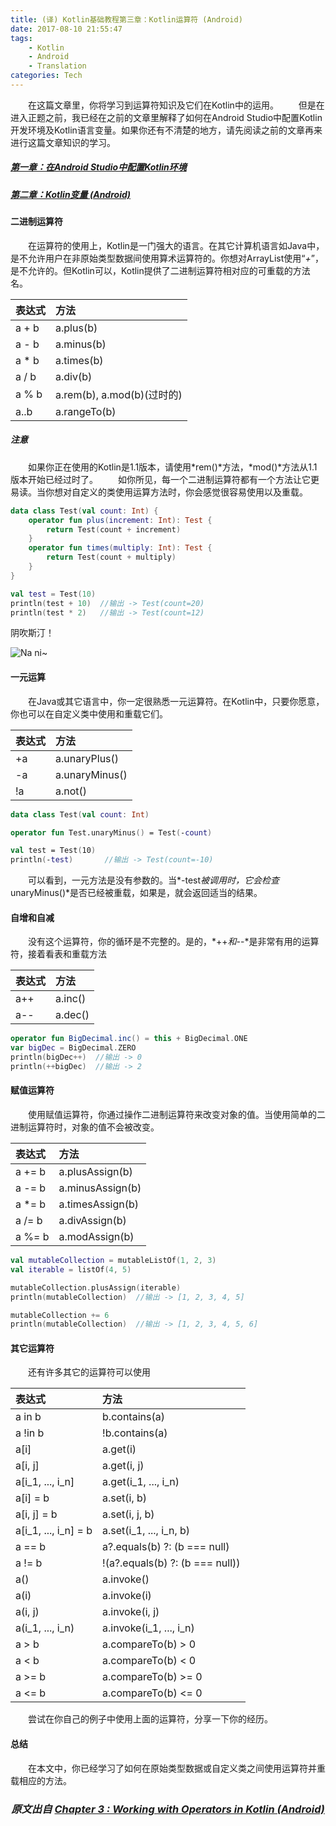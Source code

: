 ```yaml
---
title: (译) Kotlin基础教程第三章：Kotlin运算符 (Android)
date: 2017-08-10 21:55:47
tags: 
    - Kotlin
    - Android
    - Translation
categories: Tech
---
```

&#8195;&#8195;在这篇文章里，你将学习到运算符知识及它们在Kotlin中的运用。
&#8195;&#8195;但是在进入正题之前，我已经在之前的文章里解释了如何在Android Studio中配置Kotlin开发环境及Kotlin语言变量。如果你还有不清楚的地方，请先阅读之前的文章再来进行这篇文章知识的学习。
##### [第一章：在Android Studio中配置Kotlin环境][1]
##### [第二章：Kotlin变量 (Android)][2]
#### 二进制运算符
&#8195;&#8195;在运算符的使用上，Kotlin是一门强大的语言。在其它计算机语言如Java中，是不允许用户在非原始类型数据间使用算术运算符的。你想对ArrayList使用“*+*”，是不允许的。但Kotlin可以，Kotlin提供了二进制运算符相对应的可重载的方法名。

| 表达式   | 方法                       |
| :------- | :-------------------------|
| a + b   | a.plus(b)                 |
| a - b   | a.minus(b)                |
| a * b   | a.times(b)                |
| a / b   | a.div(b)                  |
| a % b   | a.rem(b), a.mod(b)(过时的) |
| a..b    | a.rangeTo(b)              |
##### 注意
&#8195;&#8195;如果你正在使用的Kotlin是1.1版本，请使用*rem()*方法，*mod()*方法从1.1版本开始已经过时了。
&#8195;&#8195;如你所见，每一个二进制运算符都有一个方法让它更易读。当你想对自定义的类使用运算方法时，你会感觉很容易使用以及重载。
``` kotlin
data class Test(val count: Int) {
    operator fun plus(increment: Int): Test {
        return Test(count + increment)
    }
    operator fun times(multiply: Int): Test {
        return Test(count + multiply)
    }
}

val test = Test(10)
println(test + 10)  //输出 -> Test(count=20)
println(test * 2)   //输出 -> Test(count=12)
```
<!-- more -->阴吹斯汀！
![Na ni~](1.gif)
#### 一元运算
&#8195;&#8195;在Java或其它语言中，你一定很熟悉一元运算符。在Kotlin中，只要你愿意，你也可以在自定义类中使用和重载它们。

| 表达式   | 方法                |
| :------- | :------------------|
| +a   | a.unaryPlus()          |
| -a   | a.unaryMinus()         |
| !a   | a.not()                |
``` kotlin
data class Test(val count: Int)

operator fun Test.unaryMinus() = Test(-count)

val test = Test(10)
println(-test)       //输出 -> Test(count=-10)
```
&#8195;&#8195;可以看到，一元方法是没有参数的。当*-test*被调用时，它会检查*unaryMinus()*是否已经被重载，如果是，就会返回适当的结果。
#### 自增和自减
&#8195;&#8195;没有这个运算符，你的循环是不完整的。是的，*++*和*--*是非常有用的运算符，接着看表和重载方法

| 表达式   | 方法                |
| :------- | :------------------|
| a++   | a.inc()         |
| a--   | a.dec()         |
``` kotlin
operator fun BigDecimal.inc() = this + BigDecimal.ONE
var bigDec = BigDecimal.ZERO
println(bigDec++)  //输出 -> 0
println(++bigDec)  //输出 -> 2
```
#### 赋值运算符
&#8195;&#8195;使用赋值运算符，你通过操作二进制运算符来改变对象的值。当使用简单的二进制运算符时，对象的值不会被改变。

| 表达式   | 方法                       |
| :------- | :-------------------------|
| a += b   | a.plusAssign(b)                 |
| a -= b   | a.minusAssign(b)                |
| a *= b   | a.timesAssign(b)                |
| a /= b   | a.divAssign(b)                  |
| a %= b   | a.modAssign(b)                  |
``` kotlin
val mutableCollection = mutableListOf(1, 2, 3)
val iterable = listOf(4, 5)

mutableCollection.plusAssign(iterable)
println(mutableCollection)  //输出 -> [1, 2, 3, 4, 5]

mutableCollection += 6
println(mutableCollection)  //输出 -> [1, 2, 3, 4, 5, 6]
```
#### 其它运算符
&#8195;&#8195;还有许多其它的运算符可以使用

| 表达式   | 方法                       |
| :------- | :-------------------------|
| a in b   | b.contains(a)                 |
| a !in b   | !b.contains(a)                |
| a[i]  | a.get(i)                |
| a[i, j]   | a.get(i, j)                 |
| a[i_1, ..., i_n]   | a.get(i_1, ..., i_n) |
| a[i] = b   | a.set(i, b)              |
| a[i, j] = b   | a.set(i, j, b)              |
| a[i_1, ..., i_n] = b   | a.set(i_1, ..., i_n, b)              |
| a == b   | a?.equals(b) ?: (b === null)              |
| a != b   | !(a?.equals(b) ?: (b === null))              |
| a()   | a.invoke()              |
| a(i)   | a.invoke(i)              |
| a(i, j)   | a.invoke(i, j)              |
| a(i_1, ..., i_n)   | a.invoke(i_1, ..., i_n)              |
| a > b   | a.compareTo(b) > 0             |
| a < b   | a.compareTo(b) < 0              |
| a >= b   | a.compareTo(b) >= 0              |
| a <= b   | a.compareTo(b) <= 0              |
&#8195;&#8195;尝试在你自己的例子中使用上面的运算符，分享一下你的经历。
#### 总结
&#8195;&#8195;在本文中，你已经学习了如何在原始类型数据或自定义类之间使用运算符并重载相应的方法。
&#8195;&#8195;
&#8195;&#8195;
&#8195;&#8195;

### <center>*原文出自 [Chapter 3 : Working with Operators in Kotlin (Android)][3]*</center>


[1]: https://chuyao.github.io/2017/08/10/kotlin-android-tutorial-1/
[2]: https://chuyao.github.io/2017/08/10/kotlin-android-tutorial-2/
[3]: http://chintanrathod.com/chapter-3-working-with-operators-in-kotlin-android/
